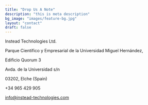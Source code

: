 ```yaml
---
title: "Drop Us A Note"
description: "this is meta description"
bg_image: "images/feature-bg.jpg"
layout: "contact"
draft: false
---
```

Instead Technologies Ltd.

Parque Científico y Empresarial de la Universidad Miguel Hernández,

Edificio Quorum 3

Avda. de la Universidad s/n

03202, Elche (Spain)

+34 965 429 905

info@instead-technologies.com